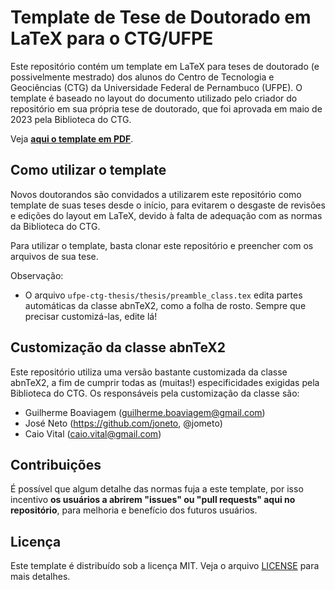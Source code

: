 # Template de Tese de Doutorado em LaTeX para o CTG/UFPE

Este repositório contém um template em LaTeX para teses de doutorado (e possivelmente mestrado) dos alunos do Centro de Tecnologia e Geociências (CTG) da Universidade Federal de Pernambuco (UFPE). O template é baseado no layout do documento utilizado pelo criador do repositório em sua própria tese de doutorado, que foi aprovada em maio de 2023 pela Biblioteca do CTG.

Veja **[aqui o template em PDF](./thesis/out/main.pdf)**.

## Como utilizar o template

Novos doutorandos são convidados a utilizarem este repositório como template de suas teses desde o início, para evitarem o desgaste de revisões e edições do layout em LaTeX, devido à falta de adequação com as normas da Biblioteca do CTG.

Para utilizar o template, basta clonar este repositório e preencher com os arquivos de sua tese.

Observação:

- O arquivo `ufpe-ctg-thesis/thesis/preamble_class.tex` edita partes automáticas da classe abnTeX2, como a folha de rosto. Sempre que precisar customizá-las, edite lá!


## Customização da classe abnTeX2

Este repositório utiliza uma versão bastante customizada da classe abnTeX2, a fim de cumprir todas as (muitas!) especificidades exigidas pela Biblioteca do CTG. Os responsáveis pela customização da classe são:

- Guilherme Boaviagem (guilherme.boaviagem@gmail.com)
- José Neto (https://github.com/joneto, @jometo)
- Caio Vital (caio.vital@gmail.com)

## Contribuições

É possível que algum detalhe das normas fuja a este template, por isso incentivo **os usuários a abrirem "issues" ou "pull requests" aqui no repositório**, para melhoria e benefício dos futuros usuários.

## Licença

Este template é distribuído sob a licença MIT. Veja o arquivo [LICENSE](LICENSE) para mais detalhes.